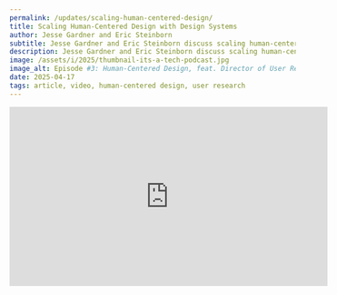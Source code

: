 ```yaml
---
permalink: /updates/scaling-human-centered-design/
title: Scaling Human-Centered Design with Design Systems
author: Jesse Gardner and Eric Steinborn
subtitle: Jesse Gardner and Eric Steinborn discuss scaling human-centered design with the New York State Design System on episode #3 of “ITS a Tech Podcast.”
description: Jesse Gardner and Eric Steinborn discuss scaling human-centered design with the New York State Design System on episode #3 of “ITS a Tech Podcast.”
image: /assets/i/2025/thumbnail-its-a-tech-podcast.jpg
image_alt: Episode #3: Human-Centered Design, feat. Director of User Research Jesse Gardner and Design System Lead Eric Steinborn
date: 2025-04-17
tags: article, video, human-centered design, user research
---
```


<iframe width="560" height="315" src="https://www.youtube.com/embed/TBfFzt0150Q?si=PV7FIjQaEwC63ZF9" title="YouTube video player" frameborder="0" allow="accelerometer; autoplay; clipboard-write; encrypted-media; gyroscope; picture-in-picture; web-share" referrerpolicy="strict-origin-when-cross-origin" allowfullscreen></iframe>
